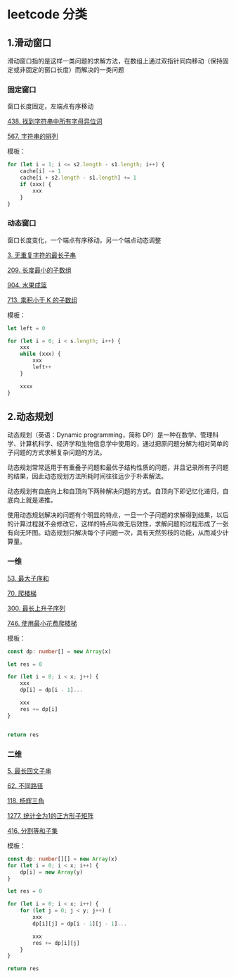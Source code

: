# leetcode 分类

## 1.滑动窗口
滑动窗口指的是这样一类问题的求解方法，在数组上通过双指针同向移动（保持固定或非固定的窗口长度）而解决的一类问题

### 固定窗口

窗口长度固定，左端点有序移动

[438. 找到字符串中所有字母异位词](https://leetcode.cn/problems/find-all-anagrams-in-a-string/)

[567. 字符串的排列](https://leetcode.cn/problems/permutation-in-string/)

模板：

``` ts
for (let i = 1; i <= s2.length - s1.length; i++) {
	cache[i] -= 1
	cache[i + s2.length - s1.length] += 1
	if (xxx) {
		xxx
	}
}

```


### 动态窗口

窗口长度变化，一个端点有序移动，另一个端点动态调整

[3. 无重复字符的最长子串](https://leetcode.cn/problems/longest-substring-without-repeating-characters/)


[209. 长度最小的子数组](https://leetcode.cn/problems/minimum-size-subarray-sum/)


[904. 水果成篮](https://leetcode.cn/problems/fruit-into-baskets/) 

[713. 乘积小于 K 的子数组](https://leetcode.cn/problems/subarray-product-less-than-k/)

模板：

``` ts
let left = 0

for (let i = 0; i < s.length; i++) {
	xxx
	while (xxx) {
		xxx
		left++
	}

	xxxx
}
```

## 2.动态规划
动态规划（英语：Dynamic programming，简称 DP）是一种在数学、管理科学、计算机科学、经济学和生物信息学中使用的，通过把原问题分解为相对简单的子问题的方式求解复杂问题的方法。

动态规划常常适用于有重叠子问题和最优子结构性质的问题，并且记录所有子问题的结果，因此动态规划方法所耗时间往往远少于朴素解法。

动态规划有自底向上和自顶向下两种解决问题的方式。自顶向下即记忆化递归，自底向上就是递推。

使用动态规划解决的问题有个明显的特点，一旦一个子问题的求解得到结果，以后的计算过程就不会修改它，这样的特点叫做无后效性，求解问题的过程形成了一张有向无环图。动态规划只解决每个子问题一次，具有天然剪枝的功能，从而减少计算量。

### 一维

[53. 最大子序和](https://leetcode.cn/problems/maximum-subarray/)

[70. 爬楼梯](https://leetcode.cn/problems/climbing-stairs/)


[300. 最长上升子序列](https://leetcode.cn/problems/longest-increasing-subsequence/)

[746. 使用最小花费爬楼梯](https://leetcode.cn/problems/min-cost-climbing-stairs/)


模板：
``` ts
const dp: number[] = new Array(x)

let res = 0

for (let i = 0; i < x; j++) {
	xxx
	dp[i] = dp[i - 1]...

	xxx
	res += dp[i]
}


return res
```
### 二维

[5. 最长回文子串](https://leetcode.cn/problems/longest-palindromic-substring/)

[62. 不同路径](https://leetcode.cn/problems/unique-paths/)

[118. 杨辉三角](https://leetcode.cn/problems/pascals-triangle/)

[1277. 统计全为1的正方形子矩阵](https://leetcode.cn/problems/count-square-submatrices-with-all-ones/)

[416. 分割等和子集](https://leetcode.cn/problems/partition-equal-subset-sum/)

模板：
``` ts
const dp: number[][] = new Array(x)
for (let i = 0; i < x; i++) {
	dp[i] = new Array(y)
}

let res = 0

for (let i = 0; i < x; i++) {
	for (let j = 0; j < y; j++) {
		xxx
		dp[i][j] = dp[i - 1][j - 1]...

		xxx
		res += dp[i][j]
	}
}

return res
```
